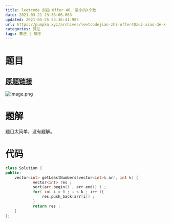 ```yaml
---
title: leetcode 剑指 Offer 40. 最小的k个数
date: 2021-03-21 23:36:06.063
updated: 2021-05-25 23:36:41.985
url: https://pumpkn.xyz/archives/leetcodejian-zhi-offer40zui-xiao-de-k-ge-shu
categories: 算法
tags: 算法 | 排序
---
```


# 题目
## [原题链接](https://leetcode-cn.com/problems/zui-xiao-de-kge-shu-lcof/)
![image.png](https://pumpkn.xyz/upload/2021/05/image-f95034ac015746a482925acd620e93a8.png)
# 题解
题目太简单，没有题解。

# 代码
```c++
class Solution {
public:
    vector<int> getLeastNumbers(vector<int>& arr, int k) {
            vector<int> res ;
            sort(arr.begin() , arr.end() ) ;
            for( int i = 0 ; i < k ; i++ ){
                res.push_back(arr[i]) ;
            }
            return res ;
    }
};
```